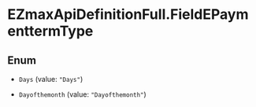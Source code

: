 # EZmaxApiDefinitionFull.FieldEPaymenttermType

## Enum


* `Days` (value: `"Days"`)

* `Dayofthemonth` (value: `"Dayofthemonth"`)


